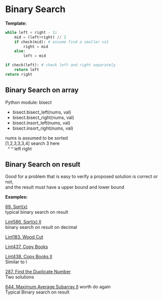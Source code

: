 # Binary Search

__Template:__
```python
while left < right - 1:
    mid = (left+right) // 2
    if check(mid): # assume find a smaller val
        right = mid
    else:
        left = mid

if check(left): # check left and right separately
    return left
return right
```

## Binary Search on array

Python module: bisect
* bisect.bisect_left(nums, val)
* bisect.bisect_right(nums, val)
* bisect.insort_left(nums, val)
* bisect.insort_right(nums, val)

nums is assumed to be sorted\
[1,2,3,3,3,4]  search 3 here\
&nbsp;&nbsp;^     ^
    left  right

## Binary Search on result

Good for a problem that is easy to verify a proposed solution is correct or not, \
and the result must have a upper bound and lower bound


__Examples:__

[69. Sqrt(x)](https://leetcode.com/problems/sqrtx/)
\
typical binary search on result

[Lint586. Sqrt(x) II](https://www.lintcode.com/problem/sqrtx-ii/description?_from=ladder&&fromId=106)
\
binary search on result on decimal

[Lint183. Wood Cut](https://www.lintcode.com/problem/wood-cut/description?_from=ladder&&fromId=106)

[Lint437. Copy Books](https://www.lintcode.com/problem/copy-books/description?_from=ladder&&fromId=106)

[Lint438. Copy Books II](https://www.lintcode.com/problem/copy-books-ii/?_from=ladder&&fromId=106)
\
Similar to I

[287. Find the Duplicate Number](https://leetcode.com/problems/find-the-duplicate-number/)
\
Two solutions

[644. Maximum Average Subarray II](https://leetcode.com/problems/maximum-average-subarray-ii/)
worth do again\
Typical Binary search on result

